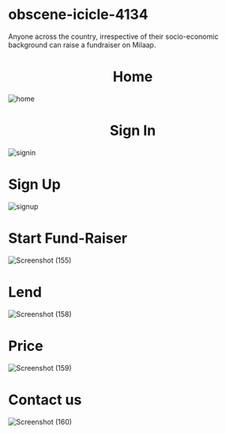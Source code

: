 # obscene-icicle-4134
Anyone across the country, irrespective of their socio-economic background can raise a fundraiser on Milaap.
 <h1 style="text-align:center;">Home </h1>
 
![home](https://user-images.githubusercontent.com/103803319/207766829-64f34107-34e6-4cb1-ac3f-e3170e2079c6.png)

 <h1 style="text-align:center;">Sign In</h1>
 
 ![signin](https://user-images.githubusercontent.com/103803319/207767022-3ebcd99b-3d9d-4d3b-8e8f-8f41b0933aaf.png)

<h1> Sign Up</h1>

![signup](https://user-images.githubusercontent.com/103803319/207767137-2c89295d-0b16-4b1b-9407-9ac549b09e17.png)

<h1>Start Fund-Raiser </h1>

![Screenshot (155)](https://user-images.githubusercontent.com/103803319/207767479-e9808dbd-8718-402f-bcc3-4e1b8d3c32fe.png)

<h1>Lend </h1>

![Screenshot (158)](https://user-images.githubusercontent.com/103803319/207767574-d219f541-b0c9-4e16-9135-18947f2bf01d.png)

<h1>Price </h1>

![Screenshot (159)](https://user-images.githubusercontent.com/103803319/207767656-c5e445bc-11cb-433b-98f5-4a74421e48d2.png)

<h1>Contact us</h1>

![Screenshot (160)](https://user-images.githubusercontent.com/103803319/207767747-90804087-096a-4bcd-912f-81819279ae42.png)
